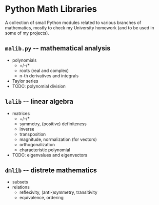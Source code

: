 # Python Math Libraries
A collection of small Python modules related to various branches of mathematics, mostly to check my University homework (and to be used in some of my projects).

## `malib.py` -- mathematical analysis
- polynomials
	- +/-/*
	- roots (real and complex)
	- n-th derivatives and integrals
- Taylor series
- TODO: polynomial division

## `lalib` -- linear algebra
- matrices
	- +/-/*
	- symmetry, (positive) definiteness
	- inverse
	- transposition
	- magnitude, normalization (for vectors)
	- orthogonalization
	- characteristic polynomial
- TODO: eigenvalues and eigenvectors

## `dmlib` -- distrete mathematics
- subsets
- relations
	- reflexivity, (anti-)symmetry, transitivity
	- equivalence, ordering
